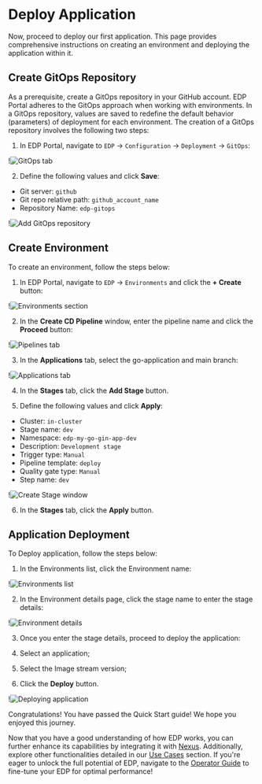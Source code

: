 # Deploy Application

Now, proceed to deploy our first application. This page provides comprehensive instructions on creating an environment and deploying the application within it.

## Create GitOps Repository

As a prerequisite, create a GitOps repository in your GitHub account. EDP Portal adheres to the GitOps approach when working with environments. In a GitOps repository, values are saved to redefine the default behavior (parameters) of deployment for each environment. The creation of a GitOps repository involves the following two steps:

1. In EDP Portal, navigate to `EDP` -> `Configuration` -> `Deployment` -> `GitOps`:

  !![GitOps tab](../assets/quick-start/gitops_section.png "GitOps tab")

2. Define the following values and click **Save**:

  * Git server: `github`<br>
  * Git repo relative path: `github_account_name`<br>
  * Repository Name: `edp-gitops`

  !![Add GitOps repository](../assets/quick-start/add_gitops.png "Add GitOps repository")

## Create Environment

To create an environment, follow the steps below:

1. In EDP Portal, navigate to `EDP` -> `Environments` and click the **+ Create** button:

  !![Environments section](../assets/quick-start/create_environment.png "Environments section")

2. In the **Create CD Pipeline** window, enter the pipeline name and click the **Proceed** button:

  !![Pipelines tab](../assets/quick-start/pipelines_tab.png "Pipelines tab")

3. In the **Applications** tab, select the go-application and main branch:

  !![Applications tab](../assets/quick-start/applications_tab.png "Applications tab")

4. In the **Stages** tab, click the **Add Stage** button.

5. Define the following values and click **Apply**:

  * Cluster: `in-cluster`<br>
  * Stage name: `dev`<br>
  * Namespace: `edp-my-go-gin-app-dev`<br>
  * Description: `Development stage`<br>
  * Trigger type: `Manual`<br>
  * Pipeline template: `deploy`<br>
  * Quality gate type: `Manual`<br>
  * Step name: `dev`

  !![Create Stage window](../assets/quick-start/stages_tab.png "Create Stage window")

6. In the **Stages** tab, click the **Apply** button.

## Application Deployment

To Deploy application, follow the steps below:

1. In the Environments list, click the Environment name:

  !![Environments list](../assets/quick-start/environment_list.png "Environments list")

2. In the Environment details page, click the stage name to enter the stage details:

  !![Environment details](../assets/quick-start/environment_details.png "Environment details")

3. Once you enter the stage details, proceed to deploy the application:

  1. Select an application;
  2. Select the Image stream version;
  3. Click the **Deploy** button.

  !![Deploying application](../assets/quick-start/deploy_application.png "Deploying application")

Congratulations! You have passed the Quick Start guide! We hope you enjoyed this journey.

Now that you have a good understanding of how EDP works, you can further enhance its capabilities by integrating it with [Nexus](../operator-guide/nexus-sonatype.md). Additionally, explore other functionalities detailed in our [Use Cases](../use-cases/index.md) section. If you're eager to unlock the full potential of EDP, navigate to the [Operator Guide](../operator-guide/index.md) to fine-tune your EDP for optimal performance!
